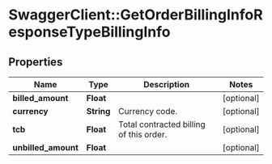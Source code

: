 # SwaggerClient::GetOrderBillingInfoResponseTypeBillingInfo

## Properties
Name | Type | Description | Notes
------------ | ------------- | ------------- | -------------
**billed_amount** | **Float** |  | [optional] 
**currency** | **String** | Currency code. | [optional] 
**tcb** | **Float** | Total contracted billing of this order. | [optional] 
**unbilled_amount** | **Float** |  | [optional] 


